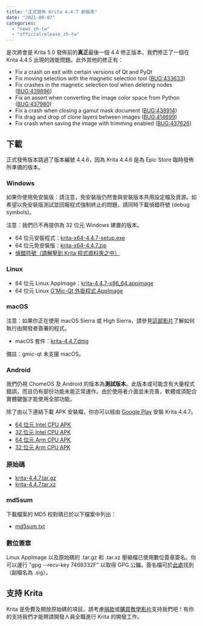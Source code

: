 ```yaml
---
title: "正式發佈 Krita 4.4.7 新版本"
date: "2021-08-07"
categories: 
  - "news_zh-tw"
  - "officialrelease_zh-tw"
---
```


是次將會是 Krita 5.0 發佈前的**真正**最後一個 4.4 修正版本。我們修正了一個在 Krita 4.4.5 出現的效能問題。此外其他的修正有：

- Fix a crash on exit with certain versions of Qt and PyQt
- Fix moving selection with the magnetic selection tool ([BUG:433633](https://bugs.kde.org/show_bug.cgi?id=433633))
- Fix crashes in the magnetic selection tool when deleting nodes ([BUG:439896](https://bugs.kde.org/show_bug.cgi?id=439896))
- Fix an assert when converting the image color space from Python ([BUG:437980](https://bugs.kde.org/show_bug.cgi?id=437980))
- Fix a crash when closing a gamut mask document ([BUG:438914](https://bugs.kde.org/show_bug.cgi?id=438914))
- Fix drag and drop of clone layers between images ([BUG:414699](https://bugs.kde.org/show_bug.cgi?id=414699))
- Fix crash when saving the image with trimming enabled ([BUG:437626](https://bugs.kde.org/show_bug.cgi?id=437626))

## 下載

正式發佈版本跳過了版本編號 4.4.6，因為 Krita 4.4.6 是為 Epic Store 臨時發佈所準備的版本。

### Windows

如果你使用免安裝版：請注意，免安裝版仍然會與安裝版本共用設定檔及資源。如希望以免安裝版測試並回報程式強制終止的問題，請同時下載偵錯符號 (debug symbols)。

注意：我們已不再提供為 32 位元 Windows 建置的版本。

- 64 位元安裝程式：[krita-x64-4.4.7-setup.exe](https://download.kde.org/stable/krita/4.4.7/krita-x64-4.4.7-setup.exe)
- 64 位元免安裝版：[krita-x64-4.4.7.zip](https://download.kde.org/stable/krita/4.4.7/krita-x64-4.4.7.zip)
- [偵錯符號（請解壓到 Krita 程式資料夾之中）](https://download.kde.org/stable/krita/4.4.7/krita-x64-4.4.7-dbg.zip)

### Linux

- 64 位元 Linux AppImage：[krita-4.4.7-x86\_64.appimage](https://download.kde.org/stable/krita/4.4.7/krita-4.4.7-x86_64.appimage)
- 64 位元 Linux [G'Mic-Qt 外掛程式 AppImage](https://download.kde.org/stable/krita/4.4.7/gmic_krita_qt-x86_64.appimage)

### macOS

注意：如果你正在使用 macOS Sierra 或 High Sierra，請參見[這部影片](https://www.youtube.com/watch?v=3py0kgq95Hk)了解如何執行由開發者簽署的程式。

- macOS 套件：[krita-4.4.7.dmg](https://download.kde.org/stable/krita/4.4.7/krita-4.4.7.dmg)

備註：gmic-qt 未支援 macOS。

### Android

我們仍視 ChomeOS 及 Android 的版本為**測試版本**。此版本或可能含有大量程式錯誤，而且仍有部份功能未能正常運作。由於使用者介面並未完善，軟體或須配合實體鍵盤才能使用全部功能。

除了由以下連結下載 APK 安裝檔，你亦可以經由 [Google Play](https://play.google.com/store/apps/details?id=org.krita) 安裝 Krita 4.4.7。

- [64 位元 Intel CPU APK](https://download.kde.org/stable/krita/4.4.7/krita-x86_64-4.4.7-release.apk)
- [32 位元 Intel CPU APK](https://download.kde.org/stable/krita/4.4.7/krita-x86-4.4.7-release.apk)
- [64 位元 Arm CPU APK](https://download.kde.org/stable/krita/4.4.7/krita-arm64-v8a-4.4.7-release.apk)
- [32 位元 Arm CPU APK](https://download.kde.org/stable/krita/4.4.7/krita-armeabi-v7a-4.4.7-release.apk)

### 原始碼

- [krita-4.4.7.tar.gz](https://download.kde.org/stable/krita/4.4.7/krita-4.4.7.tar.gz)
- [krita-4.4.7.tar.xz](https://download.kde.org/stable/krita/4.4.7/krita-4.4.7.tar.xz)

### md5sum

下載檔案的 MD5 校對碼已於以下檔案中列出：

- [md5sum.txt](https://download.kde.org/stable/krita/4.4.7/md5sum.txt)

### 數位簽章

Linux AppImage 以及原始碼的 .tar.gz 和 .tar.xz 壓縮檔已使用數位簽章簽名。你可以運行 "gpg --recv-key 7468332F" 以取得 GPG 公鑰。簽名檔可於[此處](https://download.kde.org/stable/krita/4.4.7/)找到（副檔名為 .sig）。

## 支持 Krita

Krita 是免費及開放原始碼的項目。請考慮[捐款](https://krita.org/en/support-us/donations/)或[購買教學影片](https://krita.org/en/shop/)支持我們吧！有你的支持我們才能聘請開發人員全職進行 Krita 的開發工作。
